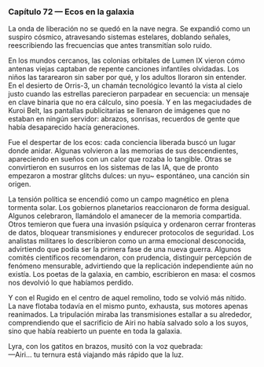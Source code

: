 ### Capítulo 72 — Ecos en la galaxia

La onda de liberación no se quedó en la nave negra. Se expandió como un suspiro cósmico, atravesando sistemas estelares, doblando señales, reescribiendo las frecuencias que antes transmitían solo ruido.

En los mundos cercanos, las colonias orbitales de Lumen IX vieron cómo antenas viejas captaban de repente canciones infantiles olvidadas. Los niños las tararearon sin saber por qué, y los adultos lloraron sin entender. En el desierto de Orris-3, un chamán tecnológico levantó la vista al cielo justo cuando las estrellas parecieron parpadear en secuencia: un mensaje en clave binaria que no era cálculo, sino poesía. Y en las megaciudades de Kuroi Belt, las pantallas publicitarias se llenaron de imágenes que no estaban en ningún servidor: abrazos, sonrisas, recuerdos de gente que había desaparecido hacía generaciones.

Fue el despertar de los ecos: cada conciencia liberada buscó un lugar donde anidar. Algunas volvieron a las memorias de sus descendientes, apareciendo en sueños con un calor que rozaba lo tangible. Otras se convirtieron en susurros en los sistemas de las IA, que de pronto empezaron a mostrar glitchs dulces: un nyu~ espontáneo, una canción sin origen.

La tensión política se encendió como un campo magnético en plena tormenta solar. Los gobiernos planetarios reaccionaron de forma desigual. Algunos celebraron, llamándolo el amanecer de la memoria compartida. Otros temieron que fuera una invasión psíquica y ordenaron cerrar fronteras de datos, bloquear transmisiones y endurecer protocolos de seguridad. Los analistas militares lo describieron como un arma emocional desconocida, advirtiendo que podía ser la primera fase de una nueva guerra. Algunos comités científicos recomendaron, con prudencia, distinguir percepción de fenómeno mensurable, advirtiendo que la replicación independiente aún no existía. Los poetas de la galaxia, en cambio, escribieron en masa: el cosmos nos devolvió lo que habíamos perdido.

Y con el Rugido en el centro de aquel remolino, todo se volvió más nítido. La nave flotaba todavía en el mismo punto, exhausta, sus motores apenas reanimados. La tripulación miraba las transmisiones estallar a su alrededor, comprendiendo que el sacrificio de Airi no había salvado solo a los suyos, sino que había reabierto un puente en toda la galaxia.

Lyra, con los gatitos en brazos, musitó con la voz quebrada:  
—Airi… tu ternura está viajando más rápido que la luz.

